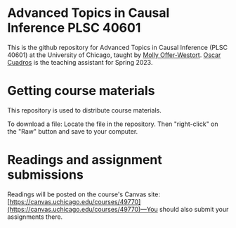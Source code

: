 # Advanced Topics in Causal Inference PLSC 40601
This is the github repository for Advanced Topics in Causal Inference (PLSC 40601) at the University of Chicago, taught by [Molly Offer-Westort](https://mollyow.github.io). [Oscar Cuadros](https://harris-uchicago-csm.symplicity.com/profiles/oscar.cuadros) is the teaching assistant for Spring 2023.

# Getting course materials
This repository is used to distribute course materials.

To download a file: Locate the file in the repository. Then "right-click" on the "Raw" button and save to your computer.

# Readings and assignment submissions
Readings will be posted on the course's Canvas site: [https://canvas.uchicago.edu/courses/49770](https://canvas.uchicago.edu/courses/49770)—You should also submit your assignments there.
